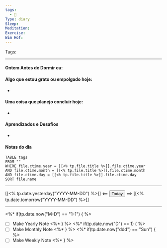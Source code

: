 ```yaml
---
tags:
  - 📝
Type: diary
Sleep: 
Meditation: 
Exercise: 
Wim Hof:
---
```


Tags:  

---
#### Ontem Antes de Dormir eu:

#### Algo que estou grato ou empolgado hoje:
- 

#### Uma coisa que planejo concluir hoje:
- 

#### Aprendizados e Desafios
- 

#### Notas do dia
```dataview
TABLE tags
FROM ""
WHERE file.ctime.year = [[<% tp.file.title %>]].file.ctime.year
AND file.ctime.month = [[<% tp.file.title %>]].file.ctime.month
AND file.ctime.day = [[<% tp.file.title %>]].file.ctime.day
SORT file.name
```

---

[[<% tp.date.yesterday("YYYY-MM-DD") %>]] <== <button class="date_button_today">Today</button> ==> [[<% tp.date.tomorrow("YYYY-MM-DD") %>]]

---

<%* if(tp.date.now("M-D") == "1-1") { %>
- [ ] Make Yearly Note
<%* } %>
<%* if(tp.date.now("D") == 1) { %>
- [ ] Make Monthly Note
<%* } %>
<%* if(tp.date.now("ddd") == "Sun") { %>
- [ ] Make Weekly Note
<%* } %>
